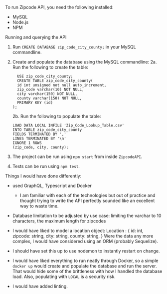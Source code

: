 To run Zipcode API, you need the following installed:
* MySQL
* Node.js
* NPM

Running and querying the API
1. Run `CREATE DATABASE zip_code_city_county;` in your MySQL commandline.
2. Create and populate the database using the MySQL commandline:
    2a. Run the following to create the table:
    ```
      USE zip_code_city_county;
      CREATE TABLE zip_code_city_county(
      id int unsigned not null auto_increment,
      zip_code varchar(10) NOT NULL,
      city varchar(150) NOT NULL,
      county varchar(150) NOT NULL,
      PRIMARY KEY (id)
    );
    ```
    2b.  Run the following to populate the table:
    ```
    LOAD DATA LOCAL INFILE 'Zip_Code_Lookup_Table.csv' 
    INTO TABLE zip_code_city_county 
    FIELDS TERMINATED BY ',' 
    LINES TERMINATED BY '\n'
    IGNORE 1 ROWS
    (zip_code, city, county);
    ```

3. The project can be run using `npm start` from inside `ZipcodeAPI`.
4. Tests can be run using `npm test`.



Things I would have done differently:
- used GraphQL, Typescript and Docker
  - I am familiar with each of the technologies but out of practice and thought trying to write the API perfectly sounded like an excellent way to waste time.  
- Database limitation to be adjusted by use case: limiting the varchar to 10 characters, the maximum length for zipcodes
- I would have liked to model a location object:
  Location : {
    id: int,
    zipcode: string,
    city: string,
    county: string, 
  }
  Were the data any more complex, I would have considered using an ORM (probably Sequelize).

- I should have set this up to use nodemon to instantly restart on change.
- I would have liked everything to run neatly through Docker, so a simple `docker up` would create and populate the database and run the server. That would hide some of the brittleness with how I handled the database load.  Also, populating with `LOCAL` is a security risk.
- I would have added linting.